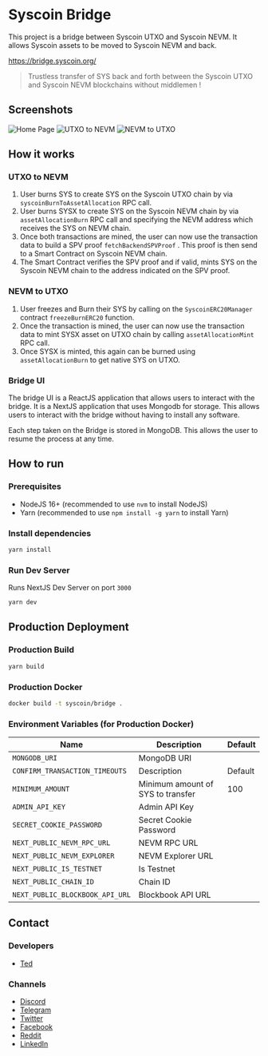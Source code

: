 # Syscoin Bridge

This project is a bridge between Syscoin UTXO and Syscoin NEVM. It allows Syscoin assets to be moved to Syscoin NEVM and back.

https://bridge.syscoin.org/

> Trustless transfer of SYS back and forth between the Syscoin UTXO and Syscoin NEVM blockchains without middlemen !

## Screenshots

![Home Page](./docs/home.png)
![UTXO to NEVM](./docs/utxo-to-nevm.png)
![NEVM to UTXO](./docs/nevm-to-utxo.png)

## How it works

### UTXO to NEVM

1. User burns SYS to create SYS on the Syscoin UTXO chain by via `syscoinBurnToAssetAllocation` RPC call.
2. User burns SYSX to create SYS on the Syscoin NEVM chain by via `assetAllocationBurn` RPC call and specifying the NEVM address which receives the SYS on NEVM chain.
3. Once both transactions are mined, the user can now use the transaction data to build a SPV proof `fetchBackendSPVProof` . This proof is then send to a Smart Contract on Syscoin NEVM chain.
4. The Smart Contract verifies the SPV proof and if valid, mints SYS on the Syscoin NEVM chain to the address indicated on the SPV proof.

### NEVM to UTXO

1. User freezes and Burn their SYS by calling on the `SyscoinERC20Manager` contract `freezeBurnERC20` function.
2. Once the transaction is mined, the user can now use the transaction data to mint SYSX asset on UTXO chain by calling `assetAllocationMint` RPC call.
3. Once SYSX is minted, this again can be burned using `assetAllocationBurn` to get native SYS on UTXO.

### Bridge UI

The bridge UI is a ReactJS application that allows users to interact with the bridge. It is a NextJS application that uses Mongodb for storage. This allows users to interact with the bridge without having to install any software.

Each step taken on the Bridge is stored in MongoDB. This allows the user to resume the process at any time.

## How to run

### Prerequisites

- NodeJS 16+ (recommended to use `nvm` to install NodeJS)
- Yarn (recommended to use `npm install -g yarn` to install Yarn)

### Install dependencies

```bash
yarn install
```

### Run Dev Server

Runs NextJS Dev Server on port `3000`

```bash
yarn dev
```

## Production Deployment

### Production Build

```bash
yarn build
```

### Production Docker

```bash
docker build -t syscoin/bridge .
```

### Environment Variables (for Production Docker)

| Name                            | Description                       | Default |
| ------------------------------- | --------------------------------- | ------- |
| `MONGODB_URI`                   | MongoDB URI                       |         |
| `CONFIRM_TRANSACTION_TIMEOUTS`  | Description                       | Default |
| `MINIMUM_AMOUNT`                | Minimum amount of SYS to transfer | 100     |
| `ADMIN_API_KEY`                 | Admin API Key                     |         |
| `SECRET_COOKIE_PASSWORD`        | Secret Cookie Password            |         |
| `NEXT_PUBLIC_NEVM_RPC_URL`      | NEVM RPC URL                      |         |
| `NEXT_PUBLIC_NEVM_EXPLORER`     | NEVM Explorer URL                 |         |
| `NEXT_PUBLIC_IS_TESTNET`        | Is Testnet                        |         |
| `NEXT_PUBLIC_CHAIN_ID`          | Chain ID                          |         |
| `NEXT_PUBLIC_BLOCKBOOK_API_URL` | Blockbook API URL                 |         |

## Contact

### Developers

- [Ted](https://github.com/osiastedian)

### Channels

- [Discord](https://discord.gg/RkK2AXD)
- [Telegram](https://t.me/Syscoin_Official)
- [Twitter](https://twitter.com/syscoin)
- [Facebook](https://www.facebook.com/Syscoin/)
- [Reddit](https://www.reddit.com/r/SysCoin/)
- [LinkedIn](https://www.linkedin.com/company/syscoin/)
